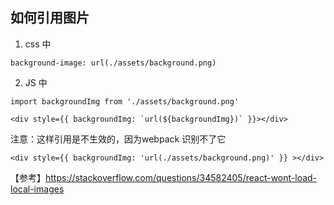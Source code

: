 ## 如何引用图片
1. css 中
```
background-image: url(./assets/background.png)
```

2. JS 中
```
import backgroundImg from './assets/background.png'

<div style={{ backgroundImg: `url(${backgroundImg})` }}></div>
```


注意：这样引用是不生效的，因为webpack 识别不了它
```
<div style={{ backgroundImg: 'url(./assets/background.png)' }} ></div>
```

【参考】https://stackoverflow.com/questions/34582405/react-wont-load-local-images